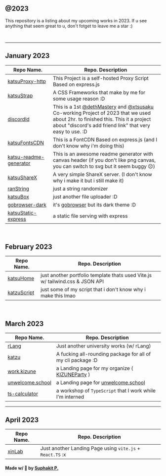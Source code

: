 ## @2023

This repository is a listing about my upcoming works in 2023. If u see anything that seem great to u, don't fotget to leave me a star :)

<br />
<hr />

## January 2023
|Repo Name.|Repo. Description|
|---------------|------------------------------|
|[katsuProxy-http](https://github.com/katzEco/katsuProxy-http)|This Project is a self-hosted Proxy Script Based on express.js|
|[katsuStrap](https://dethmastery.github.io/katsuStrap/)|A CSS Frameworks that make by me for some usage reason :D|
|[discordId](https://did.000198.xyz/)|This is a 1st [@dethMastery](https://github.com/dethmastery) and [@xtsusaku](https://github.com/xtsusaku) Co-working Project of 2023 that we used about 2hr. to finished this. This it a project about "discord's add friend link" that very easy to use. :D|
|[katsuFontsCDN](https://cdn.katsuragi.cyou)|This is a FontCDN Based on express.js (and I don't know why i'm doing this)|
|[katsu-readme-generator](https://github.com/katzEco/katsu-readme-gen/)|This is an awesome readme generator with canvas header (if you don't like png canvas, you can switch to svg but it seem buggy ☹️)|
|[katsuShareX](https://github.com/katzEco/katsuShareX)|A very simple ShareX server. (I don't know why i make it but i still make it)|
|[ranString](https://github.com/KIZUNEParty/ranString)|just a string randomizer|
|[katsuBox](https://upload.katsuragi.cyou/)|just another file uploader :D|
|[gobrowser-dark](https://github.com/katsuDocker/gobrowser-dark)|it's [gobrowser](https://github.com/xataz/gobrowser) but its dark theme :D|
|[katsuStatic-express](https://github.com/katzEco/katsuStatic-express/)|a static file serving with express|

<br />

## February 2023
|Repo Name.|Repo. Description|
|---------------|------------------------------|
|[katsuHome](https://github.com/katzEco/katsuHome-vite-vanilla)|just another portfolio template thats used Vite.js w/ tailwind.css & JSON API|
|[katzuScript](https://github.com/katzEco/katzuScript)|just some of my script that i don't know why i make this lmao|

<br />

## March 2023
|Repo Name.|Repo. Description|
|---------------|------------------------------|
|[rLang](https://github.com/dethMastery/rLang)|Just another university works (w/ rLang)|
|[katzu](https://github.com/katzEco/katzu)|A fucking all-rounding package for all of my cli package :D|
|[work.kizune](https://kizune.caffe.quest)|a Landing page for my organize ( [KIZUNEParty](https://github.com/KIZUNEParty) )|
|[unwelcome.school](https://unwelcome.school)|a Landing page for [unwelcome.school](https://unwelcome.school)|
|[ts-calculator](https://github.com/dethMastery/ts-calculator)|a workshop of `TypeScript` that I work while I'm interned|
<hr />

## April 2023
|Repo Name.|Repo. Description|
|---------------|------------------------------|
|[xinLab](https://github.com/xinLaboratory/xinLab)|Just another Landing Page using `vite.js` + `React.TS` :x|

#### Made w/ 🤍 by [Suphakit P.](https://suphakit.net/)
